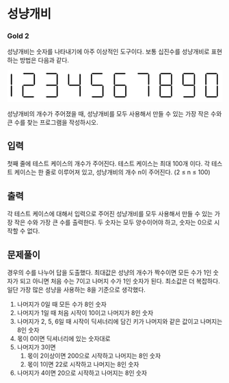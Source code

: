 # 성냥개비

### Gold 2

성냥개비는 숫자를 나타내기에 아주 이상적인 도구이다. 보통 십진수를 성냥개비로 표현하는 방법은 다음과 같다.

![match](./match.png)

성냥개비의 개수가 주어졌을 때, 성냥개비를 모두 사용해서 만들 수 있는 가장 작은 수와 큰 수를 찾는 프로그램을 작성하시오.

## 입력
첫째 줄에 테스트 케이스의 개수가 주어진다. 테스트 케이스는 최대 100개 이다. 각 테스트 케이스는 한 줄로 이루어져 있고, 성냥개비의 개수 n이 주어진다. (2 ≤ n ≤ 100)

## 출력
각 테스트 케이스에 대해서 입력으로 주어진 성냥개비를 모두 사용해서 만들 수 있는 가장 작은 수와 가장 큰 수를 출력한다. 두 숫자는 모두 양수이어야 하고, 숫자는 0으로 시작할 수 없다.

## 문제풀이
경우의 수를 나누어 답을 도출했다. 최대값은 성냥의 개수가 짝수이면 모든 수가 1인 숫자가 되고 아니면 처음 수는 7이고 나머지 수가 1인 숫자가 된다. 최소값은 더 복잡하다. 일단 가장 많은 성냥을 사용하는 8을 기준으로 생각했다.

1. 나머지가 0일 때 모든 수가 8인 숫자
2. 나머지가 1일 때 처음 시작이 10이고 나머지가 8인 숫자
3. 나머지가 2, 5, 6일 때 시작이 딕셔너리에 담긴 키가 나머지와 같은 값이고 나머지는 8인 숫자
4. 몫이 0이면 딕셔너리에 있는 숫자대로
5. 나머지가 3이면 
   1. 몫이 2이상이면 200으로 시작하고 나머지는 8인 숫자
   2. 몫이 1이면 22로 시작하고 나머지는 8인 숫자
6. 나머지가 4이면 20으로 시작하고 나머지는 8인 숫자